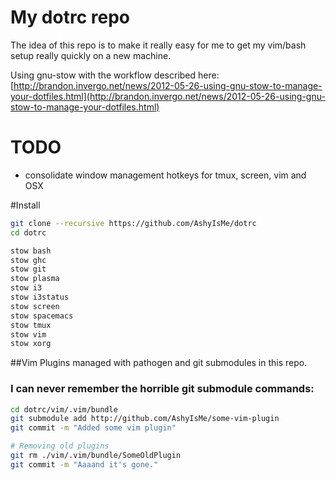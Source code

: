 # My dotrc repo

The idea of this repo is to make it really easy for me to get my vim/bash setup really quickly on a new machine.

Using gnu-stow with the workflow described here: 
[http://brandon.invergo.net/news/2012-05-26-using-gnu-stow-to-manage-your-dotfiles.html](http://brandon.invergo.net/news/2012-05-26-using-gnu-stow-to-manage-your-dotfiles.html)

# TODO
- consolidate window management hotkeys for tmux, screen, vim and OSX

#Install
``` bash
git clone --recursive https://github.com/AshyIsMe/dotrc
cd dotrc

stow bash
stow ghc
stow git
stow plasma
stow i3
stow i3status
stow screen
stow spacemacs
stow tmux
stow vim
stow xorg
```


##Vim
Plugins managed with pathogen and git submodules in this repo.

### I can never remember the horrible git submodule commands:
``` bash
cd dotrc/vim/.vim/bundle
git submodule add http://github.com/AshyIsMe/some-vim-plugin
git commit -m "Added some vim plugin"

# Removing old plugins
git rm ./vim/.vim/bundle/SomeOldPlugin
git commit -m "Aaaand it's gone."
```
